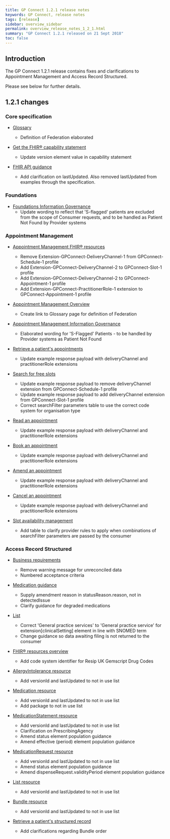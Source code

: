 ```yaml
---
title: GP Connect 1.2.1 release notes
keywords: GP Connect, release notes
tags: [release]
sidebar: overview_sidebar
permalink: overview_release_notes_1_2_1.html
summary: "GP Connect 1.2.1 released on 21 Sept 2018"
toc: false
---
```


## Introduction ##

The GP Connect 1.2.1 release contains fixes and clarifications to Appointment Management and Access Record Structured.

Please see below for further details.

## 1.2.1 changes ##

### Core specification

- [Glossary](overview_glossary.html)
  - Definition of Federation elaborated

- [Get the FHIR&reg; capability statement](foundations_use_case_get_the_fhir_capability_statement.html)
  - Update version element value in capability statement

- [FHIR API guidance](development_fhir_api_guidance.html#fhir-out-of-scope)
  - Add clarification on lastUpdated.  Also removed lastUpdated from examples through the specification.

### Foundations

- [Foundations Information Governance](foundations_ig.html)
  - Update wording to reflect that 'S-flagged' patients are excluded from the scope of Consumer requests, and to be handled as Patient Not Found by Provider systems
  
### Appointment Management

- [Appointment Management FHIR&reg; resources](datalibraryappointment.html)
  - Remove Extension-GPConnect-DeliveryChannel-1 from GPConnect-Schedule-1 profile
  - Add Extension-GPConnect-DeliveryChannel-2 to GPConnect-Slot-1 profile
  - Add Extension-GPConnect-DeliveryChannel-2 to GPConnect-Appointment-1 profile
  - Add Extension-GPConnect-PractitionerRole-1 extension to GPConnect-Appointment-1 profile

- [Appointment Management Overview](appointments.html)
  - Create link to Glossary page for definition of Federation
  
- [Appointment Management Information Governance](appointments_ig.html)
  - Elaborated wording for 'S-Flagged' Patients - to be handled by Provider systems as Patient Not Found

- [Retrieve a patient's appointments](appointments_use_case_retrieve_a_patients_appointments.html)
  - Update example response payload with deliveryChannel and practitionerRole extensions

- [Search for free slots](appointments_use_case_search_for_free_slots.html)
  - Update example response payload to remove deliveryChannel extension from GPConnect-Schedule-1 profile
  - Update example response payload to add deliveryChannel extension from GPConnect-Slot-1 profile
  - Correct searchFilter parameters table to use the correct code system for organisation type

- [Read an appointment](appointments_use_case_read_an_appointment.html)
  - Update example response payload with deliveryChannel and practitionerRole extensions

- [Book an appointment](appointments_use_case_book_an_appointment.html)
  - Update example response payload with deliveryChannel and practitionerRole extensions

- [Amend an appointment](appointments_use_case_amend_an_appointment.html)
  - Update example response payload with deliveryChannel and practitionerRole extensions

- [Cancel an appointment](appointments_use_case_cancel_an_appointment.html)
  - Update example response payload with deliveryChannel and practitionerRole extensions

- [Slot availability management](appointments_slotavailabilitymanagement.html#appointment-availability-control)
  - Add table to clarify provider rules to apply when combinations of searchFilter parameters are passed by the consumer

### Access Record Structured

- [Business requirements](accessrecord_structured_requirements.html)
  - Remove warning message for unreconciled data
  - Numbered acceptance criteria

- [Medication guidance](accessrecord_structured_development_medication_guidance.html#amendments)
  - Supply amendment reason in statusReason.reason, not in detectedIssue
  - Clarify guidance for degraded medications

- [List](accessrecord_structured_development_list.html)
  - Correct 'General practice services' to 'General practice service' for extension[clinicalSetting] element in line with SNOMED term
  - Change guidance so data awaiting filing is not returned to the consumer

- [FHIR&reg; resources overview](accessrecord_structured_development_resources_overview.html)
  - Add code system identifier for Resip UK Gemscript Drug Codes

- [AllergyIntolerance resource](accessrecord_structured_development_allergyintolerance.html)
  - Add versionId and lastUpdated to not in use list

- [Medication resource](accessrecord_structured_development_medication.html)
  - Add versionId and lastUpdated to not in use list
  - Add package to not in use list

- [MedicationStatement resource](accessrecord_structured_development_medicationstatement.html)
  - Add versionId and lastUpdated to not in use list
  - Clarification on PrescribingAgency
  - Amend status element population guidance
  - Amend effective (period) element population guidance

- [MedicationRequest resource](accessrecord_structured_development_medicationrequest.html)
  - Add versionId and lastUpdated to not in use list
  - Amend status element population guidance
  - Amend dispenseRequest.validityPeriod element population guidance

- [List resource](accessrecord_structured_development_list.html)
  - Add versionId and lastUpdated to not in use list

- [Bundle resource](accessrecord_structured_development_bundle.html)
  - Add versionId and lastUpdated to not in use list

- [Retrieve a patient's structured record](accessrecord_structured_development_retrieve_patient_record.html)
  - Add clarifications regarding Bundle order
 
